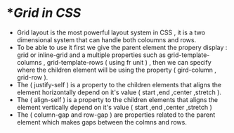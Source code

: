 # **Grid in CSS*
* Grid layout is the most powerful layout system in CSS , it is a two dimensional system that can handle both coloumns and rows.
* To be able to use it first we give the parent element the propery display : grid or inline-grid and a multiple properties such as grid-template-columns ,  grid-template-rows ( using fr unit ) , then we can specify where the children element will be using the property ( gird-column , grid-row ).
* The ( justify-self ) is a property to the children elements that aligns the element horizontally depend on it's value ( start ,end ,center ,stretch ).
* The ( align-self ) is a property to the children elements that aligns the element vertically depend on it's value ( start ,end ,center ,stretch )
* The ( column-gap and row-gap ) are properties related to the parent element which makes gaps between the colmns and rows.